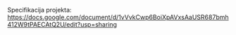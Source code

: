 Specifikacija projekta: https://docs.google.com/document/d/1vVvkCwp6BoiXpAVxsAaUSR687bmh412W9tPAECAtQ2U/edit?usp=sharing
